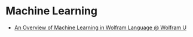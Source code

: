 # Machine Learning

- [An Overview of Machine Learning in Wolfram Language @ Wolfram U](https://www.wolfram.com/wolfram-u/courses/machine-learning/overview-of-machine-learning-ml001/)